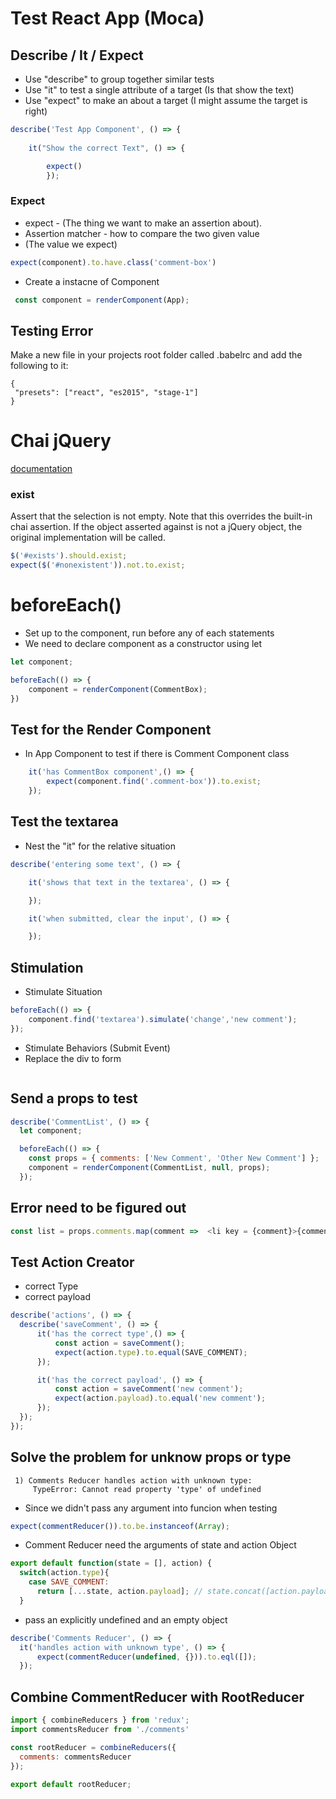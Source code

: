 # Test React App (Moca)

## Describe / It / Expect
- Use "describe" to group together similar tests
- Use "it" to test a single attribute of a target (Is that show the text)
- Use "expect" to make an 
 about a target (I might assume the target is right)

```js
describe('Test App Component', () => {
 
    it("Show the correct Text", () => {

        expect()
		});
```

### Expect
- expect - (The thing we want to make an assertion about).
- Assertion matcher - how to compare the two given value 
- (The value we expect)

```js
expect(component).to.have.class('comment-box')
```
- Create a instacne of Component
```js
 const component = renderComponent(App);
```

## Testing Error 
Make a new file in your projects root folder called .babelrc and add the following to it:
```
{
 "presets": ["react", "es2015", "stage-1"]
}
```

# Chai jQuery
[documentation](https://github.com/chaijs/chai-jquery)

### exist
Assert that the selection is not empty. Note that this overrides the built-in chai assertion. If the object asserted against is not a jQuery object, the original implementation will be called.

```js
$('#exists').should.exist;
expect($('#nonexistent')).not.to.exist;
```


# beforeEach()
- Set up to the component, run before any of each statements
- We need to declare component as a constructor using let
```js
let component;

beforeEach(() => {
    component = renderComponent(CommentBox);
})
```

## Test for the Render Component
- In App Component to test if there is Comment Component class
```js
    it('has CommentBox component',() => {
        expect(component.find('.comment-box')).to.exist;
    });
```

## Test the textarea
- Nest the "it" for the relative situation

```js
describe('entering some text', () => {

    it('shows that text in the textarea', () => {

    });

    it('when submitted, clear the input', () => {

    });
```

## Stimulation
- Stimulate Situation
```js
beforeEach(() => {
    component.find('textarea').simulate('change','new comment');
});
```
- Stimulate Behaviors (Submit Event)
- Replace the div to form
```js

```

## Send a props to test
```js
describe('CommentList', () => {
  let component;

  beforeEach(() => {
    const props = { comments: ['New Comment', 'Other New Comment'] };
    component = renderComponent(CommentList, null, props);
  });
```

## Error need to be figured out
```js
const list = props.comments.map(comment =>  <li key = {comment}>{comment}</li> );
```


## Test Action Creator
- correct Type
- correct payload

```js
describe('actions', () => {
  describe('saveComment', () => {
      it('has the correct type',() => {
          const action = saveComment();
          expect(action.type).to.equal(SAVE_COMMENT);
      });

      it('has the correct payload', () => {
          const action = saveComment('new comment');
          expect(action.payload).to.equal('new comment');
      });
  });
});
```

## Solve the problem for unknow props or type
```
 1) Comments Reducer handles action with unknown type:
     TypeError: Cannot read property 'type' of undefined
```
- Since we didn't pass any argument into funcion when testing
```js
expect(commentReducer()).to.be.instanceof(Array);
```
- Comment Reducer need the arguments of state and action Object

```js
export default function(state = [], action) {
  switch(action.type){
    case SAVE_COMMENT:
      return [...state, action.payload]; // state.concat([action.payload])
  }
```
- pass an explicitly undefined and an empty object  
```js
describe('Comments Reducer', () => {
  it('handles action with unknown type', () => {
      expect(commentReducer(undefined, {})).to.eql([]);
  });
```

## Combine CommentReducer with RootReducer
```js
import { combineReducers } from 'redux';
import commentsReducer from './comments'

const rootReducer = combineReducers({
  comments: commentsReducer
});

export default rootReducer;

```